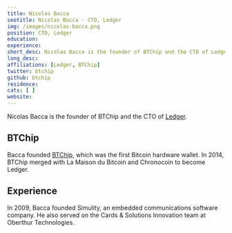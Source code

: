 ```yaml
---
title: Nicolas Bacca
seotitle: Nicolas Bacca - CTO, Ledger
img: /images/nicolas-bacca.png
position: CTO, Ledger
education:
experience:
short_desc: Nicolas Bacca is the founder of BTChip and the CTO of Ledger.
long_desc:
affiliations: [Ledger, BTChip]
twitter: btchip
github: btchip
residence:
cats: [ ]
website:
---
```

Nicolas Bacca is the founder of BTChip and the CTO of [Ledger](/ledger/).

## BTChip

Bacca founded [BTChip](https://hardwarewallet.com/), which was the first Bitcoin hardware wallet. In 2014, BTChip merged with La Maison du Bitcoin and Chronocoin to become Ledger.

## Experience

In 2009, Bacca founded Simulity, an embedded communications software company. He also served on the Cards & Solutions Innovation team at Oberthur Technologies.
